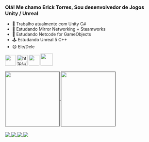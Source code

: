 ### Olá! Me chamo Erick Torres, Sou desenvolvedor de Jogos Unity / Unreal 

- 🔭 Trabalho atualmente com Unity C#
- 🌱 Estudando Mirror Networking + Steamworks
- 🌱 Estudando Netcode for GameObjects
- 🕹️ Estudando Unreal 5 C++
- 😄 Ele/Dele

<div style="display: inline_block" >
  <img height="35" width="35" src="https://cdn.jsdelivr.net/gh/devicons/devicon/icons/csharp/csharp-original.svg"/>
  <img height="35" width="35" src="https://cdn-icons-png.flaticon.com/512/5969/5969347.png" alt="https://www.flaticon.com/free-icons/unity" title="unity icons"/>
  <img height="35" width="35" src="https://cdn.jsdelivr.net/gh/devicons/devicon/icons/cplusplus/cplusplus-original.svg"/>
  <img height="40" width="40" src="https://img.icons8.com/nolan/256/unreal-engine.png"/>
</div><br>

<div>
  <a href="">
    <img height="180em" align="center" src="https://github-readme-stats.vercel.app/api?username=CanvasDeveloper&count_private=true&show_icons=true&theme=algolia"/>
    <img height="180em" align="center" src="https://github-readme-stats.vercel.app/api/top-langs/?username=CanvasDeveloper&count_private=true&show_icons=true&theme=algolia"/>
  </a>
</div><br>

<div>
   <a href="https://linktr.ee/ericktorres">
    <img align="center" src="https://img.shields.io/badge/linktree-39E09B?style=for-the-badge&logo=linktree&logoColor=white"/>
  </a>
  
  <a href="https://www.linkedin.com/in/erick-torres-669439198/">
    <img align="center" src="https://img.shields.io/badge/LinkedIn-0077B5?style=for-the-badge&logo=linkedin&logoColor=white"/>
  </a>
  
  <a href="https://canvasdev.itch.io/">
    <img align="center" src="https://img.shields.io/badge/Itch.io-FA5C5C?style=for-the-badge&logo=itchdotio&logoColor=white"/>
  </a>
  
  <a href="https://twitter.com/canvas_dev">
    <img align="center" src="https://img.shields.io/badge/Twitter-1DA1F2?style=for-the-badge&logo=twitter&logoColor=white"/>
  </a>
</div>
